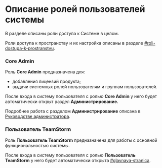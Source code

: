 # Описание ролей пользователей системы

В разделе описаны роли доступа к Системе в целом.&#x20;

Роли доступа к пространству и их настройка описаны в разделе [#roli-dostupa-k-prostranstvu](opisanie-rolei-polzovatelei-sistemy.md#roli-dostupa-k-prostranstvu "mention").

### Core Admin

Роль **Core Admin** предназначена для:

* добавления лицензий продукта;
* выдачи системных ролей пользователям и группам пользователей.

После входа в систему пользователя с ролью **Core Admin** у него будет автоматически открыт раздел **Администрирование.**

Подробнее работа с разделом **Администрирование** описана в [Руководстве администратора](../../rukovodstvo-administratora-teamstorm-po-dobavleniyu-polzovatelei.md).

### Пользователь TeamStorm

Роль **Пользователь TeamStorm** предназначена для работы с основной функциональностью системы.

После входа в систему пользователя с ролью **Пользователь TeamStorm** у него будет автоматически открыта [#glavnaya-stranica](opisanie-rolei-polzovatelei-sistemy.md#glavnaya-stranica "mention").
